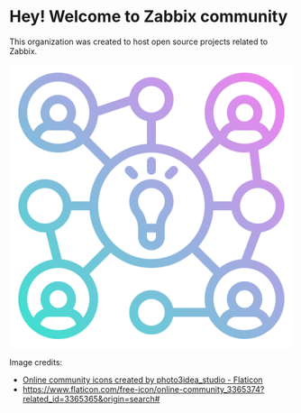 # Hey! Welcome to Zabbix community

This organization was created to host open source projects related to Zabbix.

![logo of organization](../images/online-community_512.png)

Image credits:
* <a href="https://www.flaticon.com/free-icons/online-community" title="online community icons">Online community icons created by photo3idea_studio - Flaticon</a>
* https://www.flaticon.com/free-icon/online-community_3365374?related_id=3365365&origin=search#